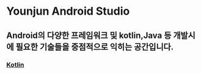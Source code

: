 # Younjun Android Studio
## Android의 다양한 프레임워크 및 kotlin,Java 등 개발시에 필요한 기술들을 중점적으로 익히는 공간입니다.


### [Kotlin](https://github.com/gaki2745/Youngjun-Android-Studio/tree/master/Kotlin)
